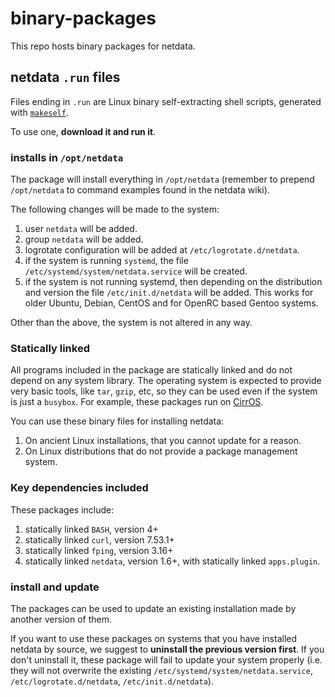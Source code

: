 # binary-packages

This repo hosts binary packages for netdata.

## netdata `.run` files

Files ending in `.run` are Linux binary self-extracting shell scripts, generated with [`makeself`](https://github.com/megastep/makeself).

To use one, **download it and run it**.

### installs in `/opt/netdata`

The package will install everything in `/opt/netdata` (remember to prepend `/opt/netdata` to command examples found in the netdata wiki).

The following changes will be made to the system:

1. user `netdata` will be added.
2. group `netdata` will be added.
3. logrotate configuration will be added at `/etc/logrotate.d/netdata`.
4. if the system is running `systemd`, the file `/etc/systemd/system/netdata.service` will be created.
5. if the system is not running systemd, then depending on the distribution and version the file `/etc/init.d/netdata` will be added. This works for older Ubuntu, Debian, CentOS and for OpenRC based Gentoo systems.

Other than the above, the system is not altered in any way.

### Statically linked

All programs included in the package are statically linked and do not depend on any system library. The operating system is expected to provide very basic tools, like `tar`, `gzip`, etc, so they can be used even if the system is just a `busybox`. For example, these packages run on [CirrOS](https://launchpad.net/cirros).

You can use these binary files for installing netdata:

1. On ancient Linux installations, that you cannot update for a reason.
2. On Linux distributions that do not provide a package management system.

### Key dependencies included

These packages include:

1. statically linked `BASH`, version 4+
2. statically linked `curl`, version 7.53.1+
3. statically linked `fping`, version 3.16+
4. statically linked `netdata`, version 1.6+, with statically linked `apps.plugin`.

### install and update

The packages can be used to update an existing installation made by another version of them.

If you want to use these packages on systems that you have installed netdata by source, we suggest to **uninstall the previous version first**. If you don't uninstall it, these package will fail to update your system properly (i.e. they will not overwrite the existing `/etc/systemd/system/netdata.service`, `/etc/logrotate.d/netdata`, `/etc/init.d/netdata`).
